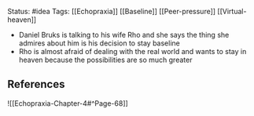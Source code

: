 Status: #idea
Tags: [[Echopraxia]] [[Baseline]] [[Peer-pressure]] [[Virtual-heaven]]

* Daniel Bruks is talking to his wife Rho and she says the thing she admires about him is his decision to stay baseline
* Rho is almost afraid of dealing with the real world and wants to stay in heaven because the possibilities are so much greater

## References

![[Echopraxia-Chapter-4#^Page-68]]